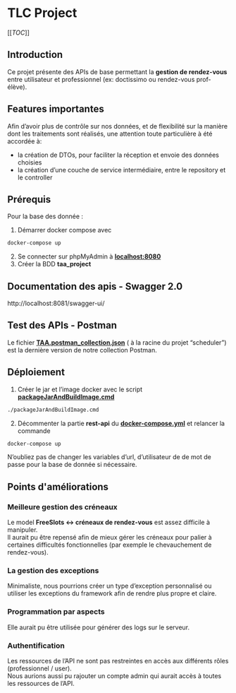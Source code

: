 # TLC Project

[[_TOC_]]

## Introduction

Ce projet présente des APIs de base permettant la **gestion de rendez-vous** entre utilisateur et professionnel (ex:
doctissimo ou rendez-vous prof-élève).

## Features importantes

Afin d’avoir plus de contrôle sur nos données, et de flexibilité sur la manière dont les traitements sont réalisés, une
attention toute particulière à été accordée à:

- la création de DTOs, pour faciliter la réception et envoie des données choisies
- la création d’une couche de service intermédiaire, entre le repository et le controller

## Prérequis

Pour la base des donnée  :

1. Démarrer docker compose avec

```bash
docker-compose up
```

2. Se connecter sur phpMyAdmin à [**localhost:8080**](localhost:8080)
3. Créer la BDD **taa_project**

## Documentation des apis - Swagger 2.0

http://localhost:8081/swagger-ui/

## Test des APIs - Postman

Le fichier [**TAA.postman_collection.json**](./TAA.postman_collection.json) ( à la racine du projet “scheduler”)
est la dernière version de notre collection Postman.

## Déploiement

1. Créer le jar et l’image docker avec le script [**packageJarAndBuildImage.cmd**](./packageJarAndBuildImage.cmd)

```bash
./packageJarAndBuildImage.cmd
```

2. Décommenter la partie **rest-api** du [**docker-compose.yml**](./docker-compose.yml) et relancer la commande

```bash
docker-compose up
```

N’oubliez pas de changer les variables d’url, d’utilisateur de de mot de passe pour la base de donnée si nécessaire.

## Points d'améliorations

### Meilleure gestion des créneaux

Le model **FreeSlots <-> créneaux de rendez-vous** est assez difficile à manipuler.  
Il aurait pu être repensé afin de mieux gérer les créneaux pour palier à certaines difficultés fonctionnelles (par
exemple le chevauchement de rendez-vous).

### La gestion des exceptions

Minimaliste, nous pourrions créer un type d’exception personnalisé ou utiliser les exceptions du framework afin de
rendre plus propre et claire.

### Programmation par aspects

Elle aurait pu être utilisée pour générer des logs sur le serveur.

### Authentification

Les ressources de l’API ne sont pas restreintes en accès aux différents rôles (professionnel / user).  
Nous aurions aussi pu rajouter un compte admin qui aurait accès à toutes les ressources de l’API.


